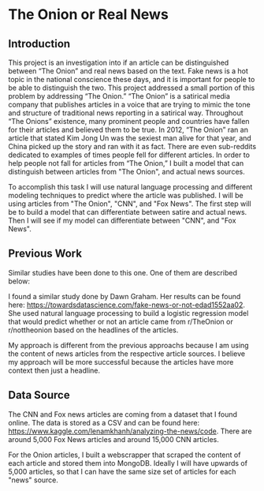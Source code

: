 # The Onion or Real News
## Introduction
This project is an investigation into if an article can be distinguished between “The Onion” and real news based on the text. Fake news is a hot topic in the national conscience these days, and it is important for people to be able to distinguish the two. This project addressed a small portion of this problem by addressing “The Onion.” “The Onion” is a satirical media company that publishes articles in a voice that are trying to mimic the tone and structure of traditional news reporting in a satirical way. Throughout “The Onions” existence, many prominent people and countries have fallen for their articles and believed them to be true. In 2012, “The Onion” ran an article that stated Kim Jong Un was the sexiest man alive for that year, and China picked up the story and ran with it as fact. There are even sub-reddits dedicated to examples of times people fell for different articles. In order to help people not fall for articles from “The Onion,” I built a model that can distinguish between articles from "The Onion", and actual news sources. 

    
    
To accomplish this task I will use natural language processing and different modeling techniques to predict where the article was published. I will be using articles from "The Onion", "CNN", and "Fox News". The first step will be to build a model that can differentiate between satire and actual news. Then I will see if my model can differentiate between "CNN", and "Fox News".

## Previous Work
Similar studies have been done to this one. One of them are described below: 

I found a similar study done by Dawn Graham. Her results can be found here: https://towardsdatascience.com/fake-news-or-not-edad1552aa02. She used natural language processing to build a logistic regression model that would predict whether or not an article came from r/TheOnion or r/nottheonion based on the headlines of the articles. 

My approach is different from the previous approachs because I am using the content of news articles from the respective article sources. I believe my approach will be more successful because the articles have more context then just a headline.


## Data Source
The CNN and Fox news articles are coming from a dataset that I found online. The data is stored as a CSV and can be found here: https://www.kaggle.com/lenamkhanh/analyzing-the-news/code. There are around 5,000 Fox News articles and around 15,000 CNN articles. 
    
For the Onion articles, I built a webscrapper that scraped the content of each article and stored them into MongoDB. Ideally I will have upwards of 5,000 articles, so that I can have the same size set of articles for each "news" source. 
